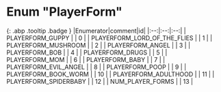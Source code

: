# Enum "PlayerForm"
[ ](#){: .abp .tooltip .badge }
|Enumerator|comment|id|
|:--:|:--:|:--:|
| PLAYERFORM_GUPPY |  | 0 |
| PLAYERFORM_LORD_OF_THE_FLIES |  | 1 |
| PLAYERFORM_MUSHROOM |  | 2 |
| PLAYERFORM_ANGEL |  | 3 |
| PLAYERFORM_BOB |  | 4 |
| PLAYERFORM_DRUGS |  | 5 |
| PLAYERFORM_MOM |  | 6 |
| PLAYERFORM_BABY |  | 7 |
| PLAYERFORM_EVIL_ANGEL |  | 8 |
| PLAYERFORM_POOP |  | 9 |
| PLAYERFORM_BOOK_WORM |  | 10 |
| PLAYERFORM_ADULTHOOD |  | 11 |
| PLAYERFORM_SPIDERBABY |  | 12 |
| NUM_PLAYER_FORMS |  | 13 |